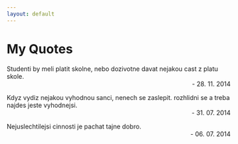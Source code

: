 ```yaml
---
layout: default
---
```


# My Quotes

Studenti by meli platit skolne, nebo dozivotne davat nejakou cast z platu skole.
<span style="text-align: right; width: 100%; display: block;">- 28. 11. 2014</span>

Kdyz vydiz nejakou vyhodnou sanci, nenech se zaslepit. rozhlidni se a treba najdes jeste vyhodnejsi.
<span style="text-align: right; width: 100%; display: block;">- 31. 07. 2014</span>

Nejuslechtilejsi cinnosti je pachat tajne dobro.
<span style="text-align: right; width: 100%; display: block;">- 06. 07. 2014</span>

